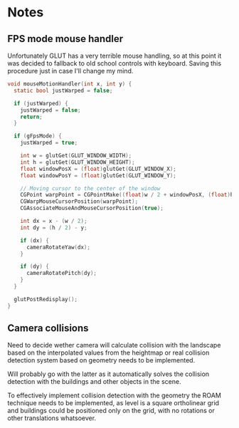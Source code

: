 # Notes

## FPS mode mouse handler

Unfortunately GLUT has a very terrible mouse handling, so at this point it was
decided to fallback to old school controls with keyboard. Saving this procedure
just in case I'll change my mind.

```c
void mouseMotionHandler(int x, int y) {
  static bool justWarped = false;

  if (justWarped) {
    justWarped = false;
    return;
  }

  if (gFpsMode) {
    justWarped = true;

    int w = glutGet(GLUT_WINDOW_WIDTH);
    int h = glutGet(GLUT_WINDOW_HEIGHT);
    float windowPosX = (float)glutGet(GLUT_WINDOW_X);
    float windowPosY = (float)glutGet(GLUT_WINDOW_Y);

    // Moving cursor to the center of the window
    CGPoint warpPoint = CGPointMake((float)w / 2 + windowPosX, (float)h / 2 + windowPosY);
    CGWarpMouseCursorPosition(warpPoint);
    CGAssociateMouseAndMouseCursorPosition(true);

    int dx = x - (w / 2);
    int dy = (h / 2) - y;

    if (dx) {
      cameraRotateYaw(dx);
    }

    if (dy) {
      cameraRotatePitch(dy);
    }
  }

  glutPostRedisplay();
}
```

## Camera collisions

Need to decide wether camera will calculate collision with the landscape based on the interpolated values from the heightmap or real collision detection system based on geometry needs to be implemented.

Will probably go with the latter as it automatically solves the collision detection with the buildings and other objects in the scene.

To effectively implement collision detection with the geometry the ROAM technique needs to be implemented, as level is a square ortholinear grid and buildings could be positioned only on the grid, with no rotations or other translations whatsoever.
